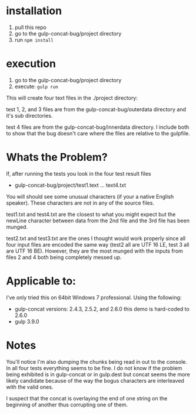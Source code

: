 # installation
1. pull this repo
2. go to the gulp-concat-bug/project directory
3. run `npm install`

# execution
1. go to the gulp-concat-bug/project directory
2. execute: `gulp run`

This will create four text files in the ./project directory:

test 1, 2, and 3 files are from the gulp-concat-bug/outerdata directory and it's sub
directories.

test 4 files are from the gulp-concat-bug/innerdata directory.  I include both
to show that the bug doesn't care where the files are relative to the gulpfile.

# Whats the Problem?
If, after running the tests you look in the four test result files

  * gulp-concat-bug/project/test1.text ... text4.txt

You will should see some unusual characters (if your a native English speaker).
These characters are not in any of the source files.


test1.txt and test4.txt are the closest to what you might expect but the newLine
character between data from the 2nd file and the 3rd file has been munged.

test2.txt and test3.txt are the ones I thought would work properly since all
four input files are encoded the same way (test2 all are UTF 16 LE, test 3 all
  are UTF 16 BE).  However, they are the most munged with the inputs from files
  2 and 4 both being completely messed up.


# Applicable to:
I've only tried this on 64bit Windows 7 professional. Using the following:

* gulp-concat versions: 2.4.3, 2.5.2, and 2.6.0  this demo is hard-coded to 2.6.0
* gulp 3.9.0


# Notes
You'll notice I'm also dumping the chunks being read in out to the console. In all
four tests everything seems to be fine.  I do not know if the problem being
exhibited is in gulp-concat or in gulp.dest but concat seems the more likely candidate
because of the way the bogus characters are interleaved with the valid ones.

I suspect that the concat is overlaying the end of one string on the beginning of
another thus corrupting one of them.
